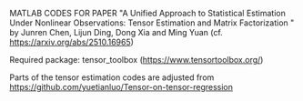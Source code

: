 MATLAB CODES FOR PAPER "A Unified Approach to Statistical Estimation Under Nonlinear Observations: Tensor Estimation and Matrix Factorization
" by Junren Chen, Lijun Ding, Dong Xia and Ming Yuan (cf. https://arxiv.org/abs/2510.16965)

Required package: tensor_toolbox (https://www.tensortoolbox.org/)

Parts of the tensor estimation codes are adjusted from https://github.com/yuetianluo/Tensor-on-tensor-regression

